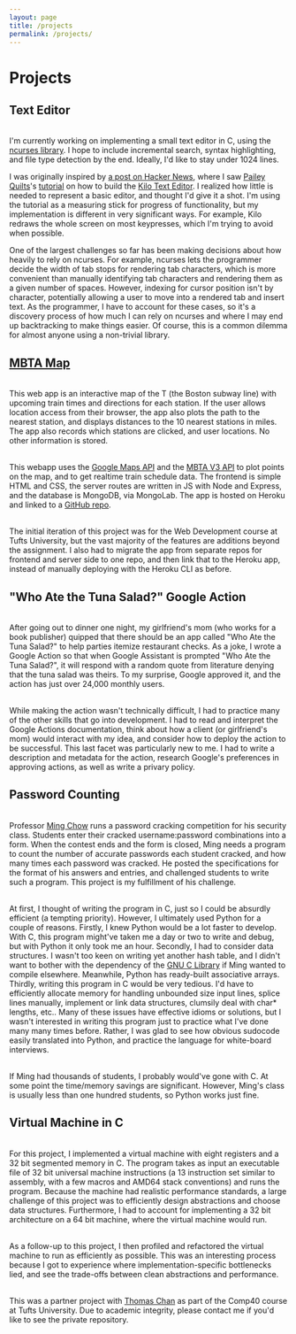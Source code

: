 ```yaml
---
layout: page
title: /projects
permalink: /projects/
---
```


# Projects

## Text Editor
<br />I'm currently working on implementing a small text editor in C, using the [ncurses library](https://www.gnu.org/software/ncurses/ncurses.html). I hope to include incremental search, syntax highlighting, and file type detection by the end. Ideally, I'd like to stay under 1024 lines.

I was originally inspired by [a post on Hacker News](https://news.ycombinator.com/item?id=20603567), where I saw [Pailey Quilts](https://viewsourcecode.org/)'s [tutorial](https://viewsourcecode.org/snaptoken/kilo/index.html) on how to build the [Kilo Text Editor](http://antirez.com/news/108). I realized how little is needed to represent a basic editor, and thought I'd give it a shot. I'm using the tutorial as a measuring stick for progress of functionality, but my implementation is different in very significant ways. For example, Kilo redraws the whole screen on most keypresses, which I'm trying to avoid when possible.

One of the largest challenges so far has been making decisions about how heavily to rely on ncurses. For example, ncurses lets the programmer decide the width of tab stops for rendering tab characters, which is more convenient than manually identifying tab characters and rendering them as a given number of spaces. However, indexing for cursor position isn't by character, potentially allowing a user to move into a rendered tab and insert text. As the programmer, I have to account for these cases, so it's a discovery process of how much I can rely on ncurses and where I may end up backtracking to make things easier. Of course, this is a common dilemma for almost anyone using a non-trivial library.

## [MBTA Map](https://mbta-thramann.herokuapp.com)
<br />This web app is an interactive map of the T (the Boston subway line) with upcoming train times and directions for each station. If the user allows location access from their browser, the app also plots the path to the nearest station, and displays distances to the 10 nearest stations in miles. The app also records which stations are clicked, and user locations. No other information is stored.

<br />This webapp uses the [Google Maps API](https://developers.google.com/maps/documentation/javascript/tutorial) and the [MBTA V3 API](https://www.mbta.com/developers/v3-api) to plot points on the map, and to get realtime train schedule data. The frontend is simple HTML and CSS, the server routes are written in JS with Node and Express, and the database is MongoDB, via MongoLab. The app is hosted on Heroku and linked to a [GitHub repo](https://github.com/mthramann/mbta).
          
<br />The initial iteration of this project was for the Web Development course at Tufts University, but the vast majority of the features are additions beyond the assignment. I also had to migrate the app from separate repos for frontend and server side to one repo, and then link that to the Heroku app, instead of manually deploying with the Heroku CLI as before.

## "Who Ate the Tuna Salad?" Google Action
<br />After going out to dinner one night, my girlfriend's mom (who works for a book publisher) quipped that there should be an app called "Who Ate the Tuna Salad?" to help parties itemize restaurant checks. As a joke, I wrote a Google Action so that when Google Assistant is prompted "Who Ate the Tuna Salad?", it will respond with a random quote from literature denying that the tuna salad was theirs. To my surprise, Google approved it, and the action has just over 24,000 monthly users.

<br />While making the action wasn't technically difficult, I had to practice many of the other skills that go into development. I had to read and interpret the Google Actions documentation, think about how a client (or girlfriend's mom) would interact with my idea, and consider how to deploy the action to be successful. This last facet was particularly new to me. I had to write a description and metadata for the action, research Google's preferences in approving actions, as well as write a privary policy.

## Password Counting
<br />Professor [Ming Chow](https://mchow01.github.io/) runs a password cracking competition for his security class. Students enter their cracked username:password combinations into a form. When the contest ends and the form is closed, Ming needs a program to count the number of accurate passwords each student cracked, and how many times each password was cracked. He posted the specifications for the format of his answers and entries, and challenged students to write such a program. This project is my fulfillment of his challenge.

<br />At first, I thought of writing the program in C, just so I could be absurdly efficient (a tempting priority). However, I ultimately used Python for a couple of reasons. Firstly, I knew Python would be a lot faster to develop. With C, this program might've taken me a day or two to write and debug, but with Python it only took me an hour. Secondly, I had to consider data structures. I wasn't too keen on writing yet another hash table, and I didn't want to bother with the dependency of the [GNU C Library](https://developer.gnome.org/glib/) if Ming wanted to compile elsewhere. Meanwhile, Python has ready-built associative arrays. Thirdly, writing this program in C would be very tedious. I'd have to efficiently allocate memory for handling unbounded size input lines, splice lines manually, implement or link data structures, clumsily deal with char* lengths, etc.. Many of these issues have effective idioms or solutions, but I wasn't interested in writing this program just to practice what I've done many many times before. Rather, I was glad to see how obvious sudocode easily translated into Python, and practice the language for white-board interviews.

<br />If Ming had thousands of students, I probably would've gone with C. At some point the time/memory savings are significant. However, Ming's class is usually less than one hundred students, so Python works just fine.

## Virtual Machine in C
<br />For this project, I implemented a virtual machine with eight registers and a 32 bit segmented memory in C. The program takes as input an executable file of 32 bit universal machine instructions (a 13 instruction set similar to assembly, with a few macros and AMD64 stack conventions) and runs the program. Because the machine had realistic performance standards, a large challenge of this project was to efficiently design abstractions and choose data structures. Furthermore, I had to account for implementing a 32 bit architecture on a 64 bit machine, where the virtual machine would run.

<br />As a follow-up to this project, I then profiled and refactored the virtual machine to run as efficiently as possible. This was an interesting process because I got to experience where implementation-specific bottlenecks lied, and see the trade-offs between clean abstractions and performance.

<br />This was a partner project with [Thomas Chan](https://github.com/thomaslchan) as part of the Comp40 course at Tufts University. Due to academic integrity, please contact me if you'd like to see the private repository.
